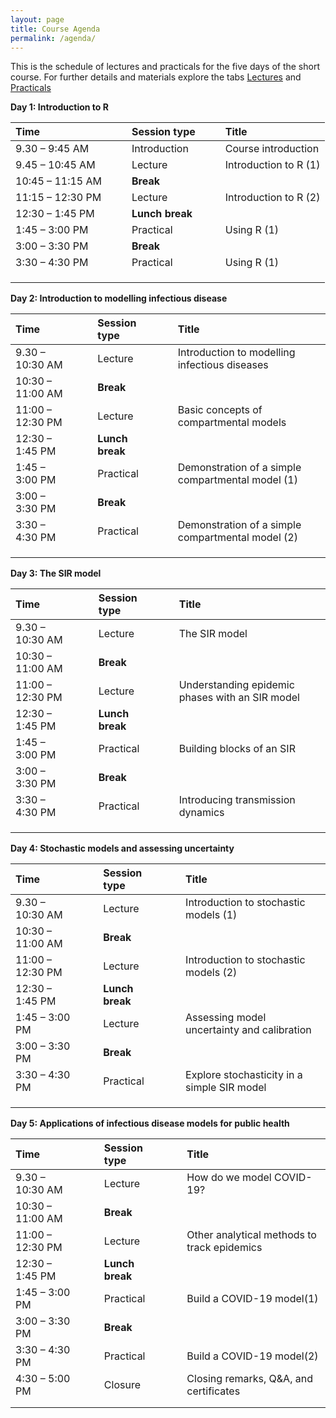 ```yaml
---
layout: page
title: Course Agenda
permalink: /agenda/
---
```

This is the schedule of lectures and practicals for the five days of the short course. For further details and materials explore the tabs [Lectures](https://juanvesga.github.io/ide-modelling-R-ankara/lectures/) and [Practicals](https://juanvesga.github.io/ide-modelling-R-ankara/assignments/)  


**Day 1: Introduction to R**

| Time             |     |     | Session type    |     |     | Title                 |
| :--------------- | --- | --- | :-------------- | --- | --- | :-------------------- |
| 9.30 – 9:45 AM   |     |     | Introduction    |     |     | Course introduction   |
| 9.45 – 10:45 AM  |     |     | Lecture         |     |     | Introduction to R (1) |
| 10:45 – 11:15 AM |     |     | **Break**       |     |     |                       |
| 11:15 – 12:30 PM |     |     | Lecture         |     |     | Introduction to R (2) |
| 12:30 – 1:45 PM  |     |     | **Lunch break** |     |     |                       |
| 1:45 – 3:00 PM   |     |     | Practical       |     |     | Using R (1)           |
| 3:00 – 3:30 PM   |     |     | **Break**       |     |     |                       |
| 3:30 – 4:30 PM   |     |     | Practical       |     |     | Using R (1)           |
|                  |     |     |                 |     |     |                       |
|                  |     |     |                 |     |     |                       |
|                  |     |     |                 |     |     |                       |




**Day 2: Introduction to modelling infectious disease**

| Time             |     |     | Session type    |     |     | Title                                             |
| :--------------- | --- | --- | :-------------- | --- | --- | :------------------------------------------------ |
| 9.30 – 10:30 AM  |     |     | Lecture         |     |     | Introduction to modelling infectious diseases     |
| 10:30 – 11:00 AM |     |     | **Break**       |     |     |                                                   |
| 11:00 – 12:30 PM |     |     | Lecture         |     |     | Basic concepts of compartmental models            |
| 12:30 – 1:45 PM  |     |     | **Lunch break** |     |     |                                                   |
| 1:45 – 3:00 PM   |     |     | Practical       |     |     | Demonstration of a simple compartmental model (1) |
| 3:00 – 3:30 PM   |     |     | **Break**       |     |     |                                                   |
| 3:30 – 4:30 PM   |     |     | Practical       |     |     | Demonstration of a simple compartmental model (2) |
|                  |     |     |                 |     |     |                                                   |
|                  |     |     |                 |     |     |                                                   |
|                  |     |     |                 |     |     |                                                   |



**Day 3: The SIR model**

| Time             |     |     | Session type    |     |     | Title                                           |
| :--------------- | --- | --- | :-------------- | --- | --- | :---------------------------------------------- |
| 9.30 – 10:30 AM  |     |     | Lecture         |     |     | The SIR model                                   |
| 10:30 – 11:00 AM |     |     | **Break**       |     |     |                                                 |
| 11:00 – 12:30 PM |     |     | Lecture         |     |     | Understanding epidemic phases with an SIR model |
| 12:30 – 1:45 PM  |     |     | **Lunch break** |     |     |                                                 |
| 1:45 – 3:00 PM   |     |     | Practical       |     |     | Building blocks of an SIR                       |
| 3:00 – 3:30 PM   |     |     | **Break**       |     |     |                                                 |
| 3:30 – 4:30 PM   |     |     | Practical       |     |     | Introducing transmission dynamics               |
|                  |     |     |                 |     |     |                                                 |
|                  |     |     |                 |     |     |                                                 |
|                  |     |     |                 |     |     |                                                 |


**Day 4: Stochastic models and assessing uncertainty**

| Time             |     |     | Session type    |     |     | Title                                       |
| :--------------- | --- | --- | :-------------- | --- | --- | :------------------------------------------ |
| 9.30 – 10:30 AM  |     |     | Lecture         |     |     | Introduction to stochastic models (1)       |
| 10:30 – 11:00 AM |     |     | **Break**       |     |     |                                             |
| 11:00 – 12:30 PM |     |     | Lecture         |     |     | Introduction to stochastic models (2)       |
| 12:30 – 1:45 PM  |     |     | **Lunch break** |     |     |                                             |
| 1:45 – 3:00 PM   |     |     | Lecture         |     |     | Assessing model uncertainty and calibration |
| 3:00 – 3:30 PM   |     |     | **Break**       |     |     |                                             |
| 3:30 – 4:30 PM   |     |     | Practical       |     |     | Explore stochasticity in a simple SIR model |
|                  |     |     |                 |     |     |                                             |
|                  |     |     |                 |     |     |                                             |
|                  |     |     |                 |     |     |                                             |


**Day 5: Applications of infectious disease models for public health**

| Time             |     |     | Session type    |     |     | Title                                       |
| :--------------- | --- | --- | :-------------- | --- | --- | :------------------------------------------ |
| 9.30 – 10:30 AM  |     |     | Lecture         |     |     | How do we model COVID-19?                   |
| 10:30 – 11:00 AM |     |     | **Break**       |     |     |                                             |
| 11:00 – 12:30 PM |     |     | Lecture         |     |     | Other analytical methods to track epidemics |
| 12:30 – 1:45 PM  |     |     | **Lunch break** |     |     |                                             |
| 1:45 – 3:00 PM   |     |     | Practical       |     |     | Build a COVID-19 model(1)                   |
| 3:00 – 3:30 PM   |     |     | **Break**       |     |     |                                             |
| 3:30 – 4:30 PM   |     |     | Practical       |     |     | Build a COVID-19 model(2)                   |
| 4:30 – 5:00 PM   |     |     | Closure         |     |     | Closing remarks, Q&A, and certificates      |
|                  |     |     |                 |     |     |                                             |
|                  |     |     |                 |     |     |                                             |